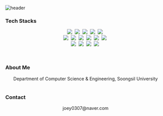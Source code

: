 ![header](https://capsule-render.vercel.app/api?type=soft&color=auto&height=150&section=header&text=jonghokim27&fontSize=70&animation=twinkling)

<h3>Tech Stacks</h3>

<p align="center">
  <img src="https://img.shields.io/badge/C-A8B9CC?style=flat-square&logo=C&logoColor=white"/></a>&nbsp 
  <img src="https://img.shields.io/badge/C++-00599C?style=flat-square&logo=C%2B%2B&logoColor=white"/></a>&nbsp
  <img src="https://img.shields.io/badge/Python-3766AB?style=flat-square&logo=Python&logoColor=white"/></a>&nbsp 
  <img src="https://img.shields.io/badge/Javascript-f0db4e?style=flat-square&logo=javascript&logoColor=white"/></a>&nbsp 
  <img src="https://img.shields.io/badge/CSS-1572B6?style=flat-square&logo=css3&logoColor=white"/></a>&nbsp 
  <br>
  <img src="https://img.shields.io/badge/Flask-000000?style=flat-square&logo=Flask&logoColor=white"/></a>&nbsp 
  <img src="https://img.shields.io/badge/React-61dafb?style=flat-square&logo=React&logoColor=white&fontColor=white"/></a>&nbsp 
  <img src="https://img.shields.io/badge/React Native-61dafb?style=flat-square&logo=React&logoColor=white&fontColor=white"/></a>&nbsp 
  <img src="https://img.shields.io/badge/Vue-41b883?style=flat-square&logo=Vue.js&logoColor=white"/></a>&nbsp 
  <img src="https://img.shields.io/badge/Node.js-689f63?style=flat-square&logo=Node.js&logoColor=white"/></a>&nbsp
  <img src="https://img.shields.io/badge/PHP-777bb3?style=flat-square&logo=PHP&logoColor=white"/></a>&nbsp
  <br>
  <img src="https://img.shields.io/badge/Mysql-E6B91E?style=flat-square&logo=MySql&logoColor=white"/></a>&nbsp 
  <img src="https://img.shields.io/badge/AWS-333664?style=flat-square&logo=amazon-aws&logoColor=white"/></a>&nbsp 
  <img src="https://img.shields.io/badge/DigitalOcean-1374ff?style=flat-square&logo=digitalocean&logoColor=white"/></a>&nbsp 
  <img src="https://img.shields.io/badge/Docker-329cee?style=flat-square&logo=Docker&logoColor=white"/></a>&nbsp 

</p>

<br>

<h3>About Me</h3>

<div align="center" style="text-align:center">
Department of Computer Science & Engineering, Soongsil University
 
  
</div>
  
<br>


<h3>Contact</h3>
<p align="center">
joey0307@naver.com
</p>
<br>

<br>

